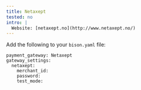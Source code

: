 ```yaml
---
title: Netaxept
tested: no
intro: |
  Website: [netaxept.no](http://www.netaxept.no/‎)
---
```


Add the following to your `bison.yaml` file:
~~~
payment_gateway: Netaxept
gateway_settings:
  netaxept:
    merchant_id:
    password:
    test_mode:
~~~